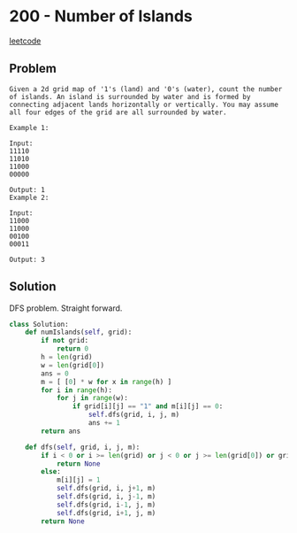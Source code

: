 # 200 - Number of Islands

[leetcode](https://leetcode.com/problems/number-of-islands/)

## Problem

    Given a 2d grid map of '1's (land) and '0's (water), count the number of islands. An island is surrounded by water and is formed by connecting adjacent lands horizontally or vertically. You may assume all four edges of the grid are all surrounded by water.
    
    Example 1:
    
    Input:
    11110
    11010
    11000
    00000
    
    Output: 1
    Example 2:
    
    Input:
    11000
    11000
    00100
    00011
    
    Output: 3

## Solution

DFS problem. Straight forward.

```python
class Solution:
    def numIslands(self, grid):
        if not grid:
            return 0
        h = len(grid)
        w = len(grid[0])
        ans = 0
        m = [ [0] * w for x in range(h) ]
        for i in range(h):
            for j in range(w):
                if grid[i][j] == "1" and m[i][j] == 0:
                    self.dfs(grid, i, j, m)
                    ans += 1
        return ans

    def dfs(self, grid, i, j, m):
        if i < 0 or i >= len(grid) or j < 0 or j >= len(grid[0]) or grid[i][j] == "0" or m[i][j] == 1:
            return None
        else:
            m[i][j] = 1
            self.dfs(grid, i, j+1, m)
            self.dfs(grid, i, j-1, m)
            self.dfs(grid, i-1, j, m)
            self.dfs(grid, i+1, j, m)
        return None
```
